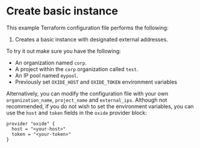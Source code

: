 # Create basic instance

This example Terraform configuration file performs the following:

1. Creates a basic instance with designated external addresses.

To try it out make sure you have the following:

- An organization named `corp`.
- A project within the `corp` organization called `test`.
- An IP pool named `mypool`.
- Previously set `OXIDE_HOST` and `OXIDE_TOKEN` environment variables

Alternatively, you can modify the configuration file with your own `organization_name`, `project_name` and `external_ips`. Although not recommended, if you do not wish to set the environment variables, you can use the `host` and `token` fields in the `oxide` provider block:

```hcl
provider "oxide" {
  host = "<your-host>"
  token = "<your-token>"
}
```
